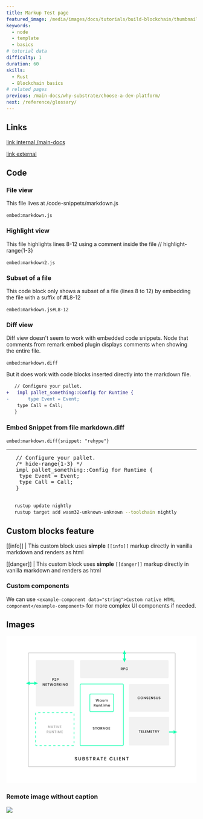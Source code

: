 ```yaml
---
title: Markup Test page
featured_image: /media/images/docs/tutorials/build-blockchain/thumbnail.jpg
keywords:
  - node
  - template
  - basics
# tutorial data
difficulty: 1
duration: 60
skills:
  - Rust
  - Blockchain basics
# related pages
previous: /main-docs/why-substrate/choose-a-dev-platform/
next: /reference/glossary/
---
```


## Links

[link internal /main-docs](/main-docs)

[link external](https://example.com)

## Code

### File view

This file lives at /code-snippets/markdown.js

`embed:markdown.js`

### Highlight view

This file highlights lines 8-12 using a comment inside the file // highlight-range{1-3}

`embed:markdown2.js`

### Subset of a file

This code block only shows a subset of a file (lines 8 to 12) by embedding the file with a suffix of #L8-12

`embed:markdown.js#L8-12`

### Diff view

Diff view doesn't seem to work with embedded code snippets. Node that comments from remark embed plugin displays comments when showing the entire file.

`embed:markdown.diff`

But it does work with code blocks inserted directly into the markdown file.

```diff
   // Configure your pallet.
+   impl pallet_something::Config for Runtime {
-   	type Event = Event;
   	type Call = Call;
   }
```

### Embed Snippet from file markdown.diff

`embed:markdown.diff{snippet: "rehype"}`

<hr/>

<div class='gatsby-highlight' data-language=''>
  <pre class='language-rust'>
   // Configure your pallet.
   /* hide-range{1-3} */
   impl pallet_something::Config for Runtime {
   	type Event = Event;
   	type Call = Call;
   }
   </pre>
</div>

```bash
   rustup update nightly
   rustup target add wasm32-unknown-unknown --toolchain nightly
```

## Custom blocks feature

[[info]]
| This custom block uses **simple** `[[info]]` markup directly in vanilla markdown and renders as html

[[danger]]
| This custom block uses **simple** `[[danger]]` markup directly in vanilla markdown and renders as html

### Custom components

We can use `<example-component data="string">Custom native HTML component</example-component>` for more complex UI components if needed.

## Images

![Image1 caption](/media/images/docs/reference/substrate-arch.png)

### Remote image without caption

![](https://docs.substrate.io/static/399a08a0da5e076e00f1b6b39cfa2b2f/416ee/kitties-tutorial.png)
